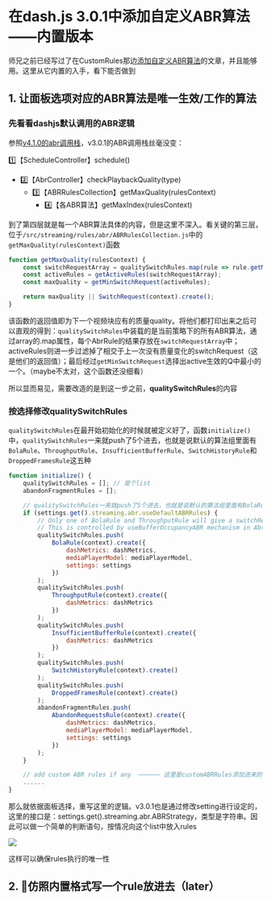 # 在dash.js 3.0.1中添加自定义ABR算法——内置版本


师兄之前已经写过了在CustomRules那边[添加自定义ABR算法](https://blog.csdn.net/LvGreat/article/details/114790362?spm=1001.2014.3001.5502)的文章，并且能够用。这里从它内置的入手，看下能否做到

## 1. 让面板选项对应的ABR算法是唯一生效/工作的算法

### 先看看dashjs默认调用的ABR逻辑

参照[v4.1.0的abr调用栈](https://blog.csdn.net/LvGreat/article/details/121252622?spm=1001.2014.3001.5501)，v3.0.1的ABR调用栈丝毫没变：

1️⃣【ScheduleController】schedule()

- 2️⃣【AbrController】checkPlaybackQuality(type)
  - 3️⃣【ABRRulesCollection】getMaxQuality(rulesContext)
    - 4️⃣【各ABR算法】getMaxIndex(rulesContext)

到了第四层就是每一个ABR算法具体的内容，但是这里不深入。看关键的第三层，位于`/src/streaming/rules/abr/ABRRulesCollection.js`中的`getMaxQuality(rulesContext)`函数

```javascript
function getMaxQuality(rulesContext) {
    const switchRequestArray = qualitySwitchRules.map(rule => rule.getMaxIndex(rulesContext));
    const activeRules = getActiveRules(switchRequestArray);
    const maxQuality = getMinSwitchRequest(activeRules);

    return maxQuality || SwitchRequest(context).create();
}
```

该函数的返回值即为下一个视频块应有的质量quality。将他们都打印出来之后可以直观的得到：`qualitySwitchRules`中装载的是当前策略下的所有ABR算法，通过array的.map属性，每个AbrRule的结果存放在`switchRequestArray`中；activeRules则进一步过滤掉了相交于上一次没有质量变化的switchRequest（这是他们的返回值）；最后经过`getMinSwitchRequest`选择出active生效的Q中最小的一个。（maybe不太对，这个函数还没细看）

所以显而易见，需要改造的是到这一步之前，**qualitySwitchRules**的内容

### 按选择修改qualitySwitchRules

`qualitySwitchRules`在最开始初始化的时候就被定义好了，函数`initialize()`中，`qualitySwitchRules`一来就push了5个进去，也就是说默认的算法组里面有`BolaRule`、`ThroughputRule`、`InsufficientBufferRule`、`SwitchHistoryRule`和`DroppedFramesRule`这五种

```javascript
function initialize() {
    qualitySwitchRules = []; // 是个list
    abandonFragmentRules = [];

    // qualitySwitchRules一来就push了5个进去，也就是说默认的算法组里面有BolaRule、ThroughputRule、InsufficientBufferRule、SwitchHistoryRule和DroppedFramesRule这五种
    if (settings.get().streaming.abr.useDefaultABRRules) {
        // Only one of BolaRule and ThroughputRule will give a switchRequest.quality !== SwitchRequest.NO_CHANGE.
        // This is controlled by useBufferOccupancyABR mechanism in AbrController.
        qualitySwitchRules.push(
            BolaRule(context).create({
                dashMetrics: dashMetrics,
                mediaPlayerModel: mediaPlayerModel,
                settings: settings
            })
        );
        qualitySwitchRules.push(
            ThroughputRule(context).create({
                dashMetrics: dashMetrics
            })
        );
        qualitySwitchRules.push(
            InsufficientBufferRule(context).create({
                dashMetrics: dashMetrics
            })
        );
        qualitySwitchRules.push(
            SwitchHistoryRule(context).create()
        );
        qualitySwitchRules.push(
            DroppedFramesRule(context).create()
        );
        abandonFragmentRules.push(
            AbandonRequestsRule(context).create({
                dashMetrics: dashMetrics,
                mediaPlayerModel: mediaPlayerModel,
                settings: settings
            })
        );
    }

    // add custom ABR rules if any  —————— 这里是customABRRules添加进来的地方，不动
    ......
}
```

那么就依据面板选择，重写这里的逻辑。v3.0.1也是通过修改setting进行设定的，这里的接口是：settings.get().streaming.abr.ABRStrategy，类型是字符串。因此可以做一个简单的判断语句，按情况向这个list中放入rules

![](https://gitee.com/tanneho/pic/raw/master/img/202112191515653.png)

这样可以确保rules执行的唯一性

## 2. 🧐仿照内置格式写一个rule放进去（later）
